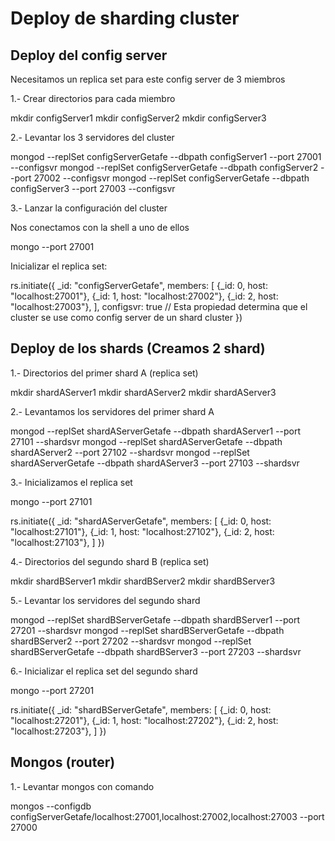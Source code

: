 # Deploy de sharding cluster

## Deploy del config server

Necesitamos un replica set para este config server de 3 miembros

1.- Crear directorios para cada miembro

mkdir configServer1
mkdir configServer2
mkdir configServer3

2.- Levantar los 3 servidores del cluster

mongod --replSet configServerGetafe --dbpath configServer1 --port 27001 --configsvr
mongod --replSet configServerGetafe --dbpath configServer2 --port 27002 --configsvr
mongod --replSet configServerGetafe --dbpath configServer3 --port 27003 --configsvr

3.- Lanzar la configuración del cluster

Nos conectamos con la shell a uno de ellos

mongo --port 27001

Inicializar el replica set:

rs.initiate({
    _id: "configServerGetafe",
    members: [
        {_id: 0, host: "localhost:27001"},
        {_id: 1, host: "localhost:27002"},
        {_id: 2, host: "localhost:27003"},
    ],
    configsvr: true // Esta propiedad determina que el cluster se use como config server de un shard cluster
})

## Deploy de los shards (Creamos 2 shard)

1.- Directorios del primer shard A (replica set)

mkdir shardAServer1
mkdir shardAServer2
mkdir shardAServer3

2.- Levantamos los servidores del primer shard A

mongod --replSet shardAServerGetafe --dbpath shardAServer1 --port 27101 --shardsvr
mongod --replSet shardAServerGetafe --dbpath shardAServer2 --port 27102 --shardsvr
mongod --replSet shardAServerGetafe --dbpath shardAServer3 --port 27103 --shardsvr


3.- Inicializamos el replica set

mongo --port 27101

rs.initiate({
    _id: "shardAServerGetafe",
    members: [
        {_id: 0, host: "localhost:27101"},
        {_id: 1, host: "localhost:27102"},
        {_id: 2, host: "localhost:27103"},
    ]
})

4.- Directorios del segundo shard B (replica set)

mkdir shardBServer1
mkdir shardBServer2
mkdir shardBServer3

5.- Levantar los servidores del segundo shard

mongod --replSet shardBServerGetafe --dbpath shardBServer1 --port 27201 --shardsvr
mongod --replSet shardBServerGetafe --dbpath shardBServer2 --port 27202 --shardsvr
mongod --replSet shardBServerGetafe --dbpath shardBServer3 --port 27203 --shardsvr

6.- Inicializar el replica set del segundo shard 

mongo --port 27201

rs.initiate({
    _id: "shardBServerGetafe",
    members: [
        {_id: 0, host: "localhost:27201"},
        {_id: 1, host: "localhost:27202"},
        {_id: 2, host: "localhost:27203"},
    ]
})

## Mongos (router)

1.- Levantar mongos con comando

mongos --configdb configServerGetafe/localhost:27001,localhost:27002,localhost:27003 --port 27000